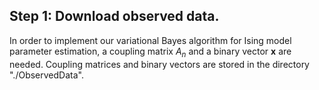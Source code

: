 ## Step 1: Download observed data.
In order to implement our variational Bayes algorithm for Ising model parameter estimation, a coupling matrix $A_n$ and a binary vector $\boldsymbol{x}$ are needed. Coupling matrices and binary vectors are stored in the directory "./ObservedData".
